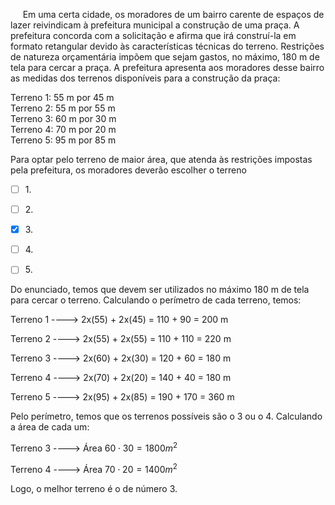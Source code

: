 

     Em uma certa cidade, os moradores de um bairro carente de espaços de lazer reivindicam à prefeitura municipal a construção de uma praça. A prefeitura concorda com a solicitação e afirma que irá construí-la em formato retangular devido às características técnicas do terreno. Restrições de natureza orçamentária impõem que sejam gastos, no máximo, 180 m de tela para cercar a praça. A prefeitura apresenta aos moradores desse bairro as medidas dos terrenos disponíveis para a construção da praça:

Terreno 1: 55 m por 45 m\
Terreno 2: 55 m por 55 m\
Terreno 3: 60 m por 30 m\
Terreno 4: 70 m por 20 m\
Terreno 5: 95 m por 85 m

Para optar pelo terreno de maior área, que atenda às restrições impostas pela prefeitura, os moradores deverão escolher o terreno



- [ ] 1\.
- [ ] 2\.
- [x] 3\.
- [ ] 4\.
- [ ] 5\.


Do enunciado, temos que devem ser utilizados no máximo 180 m de tela para cercar o terreno. Calculando o perímetro de cada terreno, temos:

Terreno 1 ----> 2x(55) + 2x(45) = 110 + 90 = 200 m

Terreno 2 ----> 2x(55) + 2x(55) = 110 + 110 = 220 m

Terreno 3 ----> 2x(60) + 2x(30) = 120 + 60 = 180 m

Terreno 4 ----> 2x(70) + 2x(20) = 140 + 40 = 180 m

Terreno 5 ----> 2x(95) + 2x(85) = 190 + 170 = 360 m

Pelo perímetro, temos que os terrenos possíveis são o 3 ou o 4. Calculando a área de cada um:

Terreno 3 ----> Área $60 \cdot 30 = 1800 m^2$

Terreno 4 ----> Área $70 \cdot 20 = 1400 m^2$

Logo, o melhor terreno é o de número 3.
